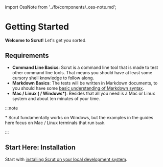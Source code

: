 import OssNote from '../fb/components/_oss-note.md';

# Getting Started

<FbInternalOnly><OssNote /></FbInternalOnly>

**Welcome to Scrut!** Let's get you sorted.

## Requirements

- **Command Line Basics**: Scrut is a command line tool that is made to test other command line tools. That means you should have at least some cursory shell knowledge to follow along.
- **Markdown Basics**: The tests will be written in Markdown documents, to you should have some [basic understanding of Markdown syntax](https://docs.github.com/en/get-started/writing-on-github/getting-started-with-writing-and-formatting-on-github/basic-writing-and-formatting-syntax).
- **Mac / Linux ( / Windows\*)**: Besides that all you need is a Mac or Linux system and about ten minutes of your time.

:::note

\* Scrut fundamentally works on Windows, but the examples in the guides here focus on Mac / Linux terminals that run `bash`.

:::


## Start Here: Installation

Start with [installing Scrut on your local development system](installation/).
